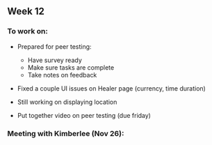 ## Week 12

### To work on:
- Prepared for peer testing:
  - Have survey ready
  - Make sure tasks are complete
  - Take notes on feedback

- Fixed a couple UI issues on Healer page (currency, time duration)
- Still working on displaying location
- Put together video on peer testing (due friday)

### Meeting with Kimberlee (Nov 26):
